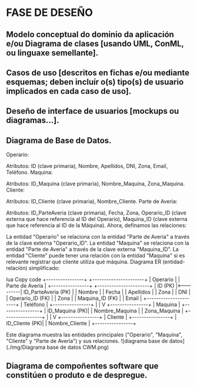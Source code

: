 # FASE DE DESEÑO

## Modelo conceptual do dominio da aplicación e/ou Diagrama de clases [usando UML, ConML, ou linguaxe semellante].

## Casos de uso [descritos en fichas e/ou mediante esquemas; deben incluír o(s) tipo(s) de usuario implicados en cada caso de uso].

## Deseño de interface de usuarios [mockups ou diagramas...].

## Diagrama de Base de Datos.

Operario:

Atributos: ID (clave primaria), Nombre, Apellidos, DNI, Zona, Email, Teléfono.
Maquina:

Atributos: ID_Maquina (clave primaria), Nombre_Maquina, Zona_Maquina.
Cliente:

Atributos: ID_Cliente (clave primaria), Nombre_Cliente.
Parte de Avería:

Atributos: ID_ParteAveria (clave primaria), Fecha, Zona, Operario_ID (clave externa que hace referencia al ID del Operario), Maquina_ID (clave externa que hace referencia al ID de la Máquina).
Ahora, definamos las relaciones:

La entidad "Operario" se relaciona con la entidad "Parte de Avería" a través de la clave externa "Operario_ID".
La entidad "Maquina" se relaciona con la entidad "Parte de Avería" a través de la clave externa "Maquina_ID".
La entidad "Cliente" puede tener una relación con la entidad "Maquina" si es relevante registrar qué cliente utiliza qué máquina.
Diagrama ER (entidad-relación) simplificado:

lua
Copy code
+----------------+          +----------------------+
|    Operario    |          |    Parte de Avería    |
+----------------+          +----------------------+
| ID (PK)        |<---------| ID_ParteAveria (PK)   |
| Nombre         |          | Fecha                |
| Apellidos      |          | Zona                 |
| DNI            |          | Operario_ID (FK)     |
| Zona           |          | Maquina_ID (FK)      |
| Email          |          +----------------------+
| Teléfono       |
+----------------+
        |
        |
        V
+----------------+
|    Maquina     |
+----------------+
| ID_Maquina (PK)|
| Nombre_Maquina |
| Zona_Maquina   |
+----------------+
        |
        |
        V
+----------------+
|    Cliente     |
+----------------+
| ID_Cliente (PK)|
| Nombre_Cliente |
+----------------+

Este diagrama muestra las entidades principales ("Operario", "Maquina", "Cliente" y "Parte de Avería") y sus relaciones.
![diagrama base de datos](./img/Diagrama base de datos CWM.png)
## Diagrama de compoñentes software que constitúen o produto e de despregue.

